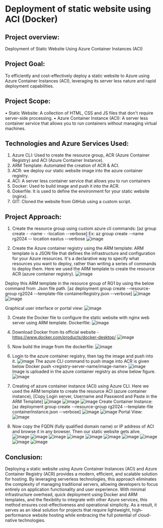 # Deployment of static website using ACI (Docker)
## Project overview: 
Deployment of Static Website Using Azure Container Instances (ACI)
## Project Goal:
To efficiently and cost-effectively deploy a static website to Azure using Azure Container Instances (ACI), leveraging its server less nature and rapid deployment capabilities.
## Project Scope:
•	Static Website: A collection of  HTML, CSS and JS files that don't require server-side processing.
•	Azure Container Instance (ACI): A server less container service that allows you to run containers without managing virtual machines.
## Technologies and Azure Services Used:
1.	Azure CLI: Used to create the resource group, ACR (Azure Container Registry) and ACI (Azure Container Instance).
2.	ARM Template: Automated the creation of ACR & ACI.
3.	ACR: we deploy our static website image into the azure container registry.
4.	ACI: A server less container service that allows you to run containers
5.	Docker: Used to build image and push it into the ACR.
6.	Dokerfile: It is used to define the environment for your static website (nginx).
7.	GIT: Cloned the website from GitHub using a custom script.

## Project Approach:
1.	Create the resource group using custom azure cli commands:
[az group create - -name <resource-group-name> - -location <location-name> --verbose]
Ex: az group create --name rg2024 -- location eastus --verbose 
![image](https://github.com/user-attachments/assets/78996d36-2489-45a8-99e1-7712deea04db)

2.	Create the Azure container registry using the ARM template:
ARM template is a JSON file that defines the infrastructure and configuration for your Azure resources. It's a declarative way to specify what resources you want to deploy, rather than writing a series of commands to deploy them.
Here we used the ARM template to create the resource ACR (azure container registry).
![image](https://github.com/user-attachments/assets/ec4362f7-8f0f-4d50-9140-d991894fdeb2)

Deploy this ARM template in the resource group of RG1 by using the below command from .Json file path.
[az deployment group create --resource-group rg2024  --template-file containerRegistry.json --verbose]
![image](https://github.com/user-attachments/assets/7903ddd4-f178-48c3-b872-e65df0905eb9)
![image](https://github.com/user-attachments/assets/48b94b37-cb48-4097-81ca-3abfcd226e3e)

Graphical user interface or portal view:
![image](https://github.com/user-attachments/assets/906f95f8-f133-451e-b891-569a48a772cc) 

3.	Create the Docker file to configure the static website with nginx web 
   server using ARM template.
Dockerfile:
  ![image](https://github.com/user-attachments/assets/5f792d68-c828-4fb5-8715-13c40a83851c)

4.	Download Docker from its official website - https://www.docker.com/products/docker-desktop/
   ![image](https://github.com/user-attachments/assets/7d7cdb95-dcd5-4f8d-adce-d3237d5c09ff)

5. Now build the image from the dockerfile:
   ![image](https://github.com/user-attachments/assets/56fec125-270a-457e-8e4b-e759cfbfbc9f)

6.	Login to the azure container registry, then tag the image and push into it.
   ![image](https://github.com/user-attachments/assets/dbe75a9d-92c6-4bbd-84fd-8aa4bb0ab487)
  	The azure CLI command to push image into ACR is given below
  	Docker push <registry-server-name/image-name>
  	![image](https://github.com/user-attachments/assets/87600a79-765a-4da9-9d89-fe5fb31a1811)
  	Image is uploaded in the azure container registry as show below figure.
  	![image](https://github.com/user-attachments/assets/55b9e479-2a5d-4517-a861-e093055f9a6f)

7.	Creating of azure container instance (ACI) using Azure CLI.
   Here we used the ARM template to create the resource ACI (azure container instance),
   [Copy  Login server, Username and Password  and  Paste in the ARM Template]
  	![image](https://github.com/user-attachments/assets/ecb06455-5752-4cad-8fca-027a78c9f204)
  	![image](https://github.com/user-attachments/assets/37e8d336-b662-47a0-8b4d-e487ce69f0bd)
  	![image](https://github.com/user-attachments/assets/0e17c63c-135d-4b14-a852-356460d2ad0e)
  	Create Container Instance:
   [az deployment group create  --resource-group  rg2024  --template-file  containerInstance.json  --verbose]
   ![image](https://github.com/user-attachments/assets/20b19bd0-c4e0-413b-b6c9-6ba9756330a7)
   ![image](https://github.com/user-attachments/assets/9e69a099-9888-43c2-b33a-2d5be55945f6)
Portal View:
   ![image](https://github.com/user-attachments/assets/c9ff3d23-2fcd-4d38-82db-f9139710d828)

8.	Now copy the FQDN (fully qualified domain name) or IP address of ACI and browse it in any browser. Then our static website gets alive.
   ![image](https://github.com/user-attachments/assets/7df84cdc-04bf-4542-b813-efacc8be128f)
  	![image](https://github.com/user-attachments/assets/fe55364e-b9e3-4ee5-aa49-fd6d346daf11)
   ![image](https://github.com/user-attachments/assets/b2c183da-afa4-41ec-9860-5be6a66091f0)
   ![image](https://github.com/user-attachments/assets/82551b74-1005-4676-8e3b-360f0406dad9)
   ![image](https://github.com/user-attachments/assets/bcd91a27-610c-4c37-8044-15e2aa60c2bc)
   ![image](https://github.com/user-attachments/assets/cb1605a4-0568-4c95-828c-fe19abec47ab)
   ![image](https://github.com/user-attachments/assets/9473d3bb-559c-4787-a694-b2e926b783ff)
   ![image](https://github.com/user-attachments/assets/1ef00a96-303d-49b4-b8c4-00144d11bd59)
   ![image](https://github.com/user-attachments/assets/006aefbd-d8b7-49db-9840-078e2641f36b)
   ![image](https://github.com/user-attachments/assets/289e95fd-f75d-44b0-95a1-c57c526cceab)
  	
## Conclusion:
Deploying a static website using Azure Container Instances (ACI) and Azure Container Registry (ACR) provides a modern, efficient, and scalable solution for hosting. By leveraging serverless technologies, this approach eliminates the complexity of managing traditional servers, allowing developers to focus entirely on application functionality and user experience. With minimal infrastructure overhead, quick deployment using Docker and ARM templates, and the flexibility to integrate with other Azure services, this method ensures cost-effectiveness and operational simplicity. As a result, it serves as an ideal solution for projects that require lightweight, high-performance website hosting while embracing the full potential of cloud-native technologies.























  	



   

 








